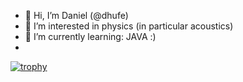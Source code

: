 - 👋 Hi, I’m Daniel (@dhufe)
- 👀 I’m interested in physics (in particular acoustics)
- 🌱 I’m currently learning: JAVA :)
- 
<!---
dhufe/dhufe is a ✨ special ✨ repository because its `README.md` (this file) appears on your GitHub profile.
You can click the Preview link to take a look at your changes.
--->

[![trophy](https://github-profile-trophy.vercel.app/?username=ryo-ma)](https://github.com/ryo-ma/github-profile-trophy)
